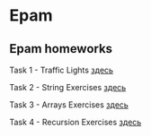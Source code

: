 # Epam

## Epam homeworks

Task 1 - Traffic Lights [здесь](https://github.com/san4ezuz/epam/tree/tasks/src/com/company/trafficLights)

Task 2 - String Exercises [здесь](https://github.com/san4ezuz/epam/tree/tasks/src/com/company/stringExercises)

Task 3 - Arrays Exercises [здесь](https://github.com/san4ezuz/epam/tree/tasks/src/com/company/arrays)

Task 4 - Recursion Exercises [здесь](https://github.com/san4ezuz/epam/tree/tasks/src/com/company/recursion)